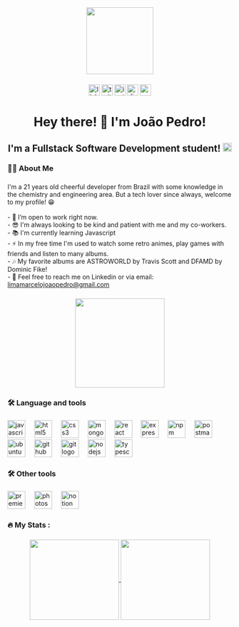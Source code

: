 <div align="center">
  <img height="150" src="https://media.giphy.com/media/gXMUXAIDvVtrotMFVL/giphy.gif"  />
</div>

###

<div align="center">
  <a href="https://www.linkedin.com/in/jplimam/" target="_blank"><img src="https://img.shields.io/static/v1?message=LinkedIn&logo=linkedin&label=&color=0077B5&logoColor=white&labelColor=&style=for-the-badge" height="25" alt="linkedin logo"  /></a>
  <a href="https://twitter.com/whoisjepire" target="_blank"><img src="https://img.shields.io/static/v1?message=Twitter&logo=twitter&label=&color=1DA1F2&logoColor=white&labelColor=&style=for-the-badge" height="25" alt="twitter logo"  /></a>
  <a href="https://www.instagram.com/whoisjepire/" target="_blank"><img src="https://img.shields.io/static/v1?message=Instagram&logo=instagram&label=&color=E4405F&logoColor=white&labelColor=&style=for-the-badge" height="25" alt="instagram logo"  /></a>
  <a href="https://https://discord.com/" target="_blank"><img src="https://img.shields.io/static/v1?message=Discord&logo=discord&label=&color=7289DA&logoColor=white&labelColor=&style=for-the-badge" height="25" alt="discord logo"  /></a>
  <a href="mailto: limamarcelojoaopedro@gmail.com" target="_blank"><img src="https://img.shields.io/static/v1?message=Gmail&logo=gmail&label=&color=D14836&logoColor=white&labelColor=&style=for-the-badge" height="25" alt="gmail logo"  /></a>
</div>

###

<h1 align="center">Hey there! 👋 I'm João Pedro!</h1>

###

<h2 align="center">I'm a Fullstack Software Development student!  <img src="https://github.com/TheDudeThatCode/TheDudeThatCode/blob/master/Assets/hmm.gif" width="20"/></h2>

###

<h3 align="left">👩‍💻  About Me</h3>

###

  <p>I'm a 21 years old cheerful developer from Brazil with some knowledge in the chemistry and engineering area. But a tech lover since always, welcome to my profile! 😁<br><br>- 🔭 I’m open to work right now.<br>- 😎 I'm always looking to be kind and patient with me and my co-workers.<br>- 📚 I'm currently learning Javascript<br>- ⚡ In my free time I'm used to watch some retro animes, play games with friends and listen to many albums.<br>- 🎶 My favorite albums are ASTROWORLD by Travis Scott and DFAMD by Dominic Fike!<br>- 📢 Feel free to reach me on Linkedin or via email:   <a target="_blank" href="mailto: limamarcelojoaopedro@gmail.com">limamarcelojoaopedro@gmail.com</a></p>

###

<div align="center">
  
  <img height="200" src="https://media.giphy.com/media/eMzJNneeWjqyk/giphy.gif"/>
</div>

###

<h3 align="left">🛠 Language and tools</h3>

###

<div align="left">
  <img src="https://cdn.jsdelivr.net/gh/devicons/devicon@latest/icons/javascript/javascript-original.svg" height="40" alt="javascript logo"  />
  <img width="12" />
  <img src="https://cdn.jsdelivr.net/gh/devicons/devicon@latest/icons/html5/html5-original-wordmark.svg" height="40" alt="html5 logo"  />
  <img width="12" />
  <img src="https://cdn.jsdelivr.net/gh/devicons/devicon@latest/icons/css3/css3-original-wordmark.svg"  height="40" alt="css3 logo"   />
  <img width="12" />
  <img src="https://cdn.jsdelivr.net/gh/devicons/devicon@latest/icons/mongodb/mongodb-original-wordmark.svg" height="40" alt="mongodb logo"  />
  <img width="12" />
  <img src="https://cdn.jsdelivr.net/gh/devicons/devicon@latest/icons/react/react-original-wordmark.svg" height="40" alt="react logo"  />
  <img width="12" />
  <img src="https://cdn.jsdelivr.net/gh/devicons/devicon@latest/icons/express/express-original.svg"  height="40" alt="express logo"   />
  <img width="12" />
  <img src="https://cdn.jsdelivr.net/gh/devicons/devicon@latest/icons/npm/npm-original-wordmark.svg" height="40" alt="npm logo"  />
  <img width="12" />
  <img src="https://cdn.jsdelivr.net/gh/devicons/devicon@latest/icons/postman/postman-original.svg" height="40" alt="postman logo"  />
  <img width="12" />
  <img src="https://cdn.jsdelivr.net/gh/devicons/devicon/icons/ubuntu/ubuntu-plain.svg" height="40" alt="ubuntu logo"  />
  <img width="12" />
  <img src="https://cdn.jsdelivr.net/gh/devicons/devicon@latest/icons/github/github-original-wordmark.svg" height="40" alt="github logo"  />
  <img width="12" />
  <img src="https://cdn.jsdelivr.net/gh/devicons/devicon@latest/icons/git/git-plain-wordmark.svg" height="40" alt="git logo"  />
  <img width="12" />
  <img src="https://cdn.jsdelivr.net/gh/devicons/devicon@latest/icons/nodejs/nodejs-original.svg" height="40" alt="nodejs logo"  />
  <img width="12" />
  <img src="https://cdn.jsdelivr.net/gh/devicons/devicon@latest/icons/typescript/typescript-original.svg" height="40" alt="typescript logo"  />
</div>

###

<h3 align="left">🛠 Other tools</h3>

###

<div align="left">
  <img src="https://cdn.jsdelivr.net/gh/devicons/devicon@latest/icons/premierepro/premierepro-original.svg" height="40" alt="premiere logo"  />
  <img width="12" />
  <img src="https://cdn.jsdelivr.net/gh/devicons/devicon@latest/icons/photoshop/photoshop-original.svg" height="40" alt="photoshop logo"  />
  <img width="12" />
  <img src="https://cdn.jsdelivr.net/gh/devicons/devicon@latest/icons/notion/notion-original.svg" height="40" alt="notion logo"  />
  <img width="12" />
</div>

###

<h3 align="left">🔥   My Stats :</h3>

###

<div align="center">
  <a href="https://github.com/jplimam/">
    <img height=180 width=200 align="center" src="https://github-readme-stats.vercel.app/api?username=jplimam&show_icons=true&theme=tokyonight" />
  </a>
  <a href="https://github.com/jplimam/">
    <img height=180 width=200 align="center" src="https://github-readme-stats.vercel.app/api/top-langs/?username=jplimam&layout=compact&theme=tokyonight&card_width=320" />
  </a>
</div>


